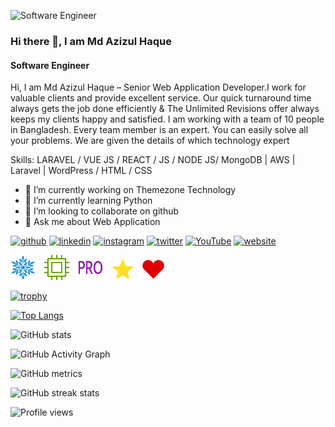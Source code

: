 ![Software Engineer](https://media-exp1.licdn.com/dms/image/C5616AQEAhmuWRWe0Lg/profile-displaybackgroundimage-shrink_350_1400/0/1636020356530?e=1668038400&v=beta&t=_qBfWSg86w0HFZqqrYs6xyJZVM1EyNd7vghYGSTyQnc)
### Hi there 👋, I am Md Azizul Haque
#### Software Engineer

Hi, I am Md Azizul Haque – Senior Web Application Developer.I work for valuable clients and provide excellent service. Our quick turnaround time always gets the job done efficiently & The Unlimited Revisions offer always keeps my clients happy and satisfied. I am working with a team of 10 people in Bangladesh. Every team member is an expert. You can easily solve all your problems.
We are given the details of which technology expert

Skills: LARAVEL / VUE JS / REACT / JS / NODE JS/ MongoDB | AWS | Laravel | WordPress / HTML / CSS

- 🔭 I’m currently working on Themezone Technology 
- 🌱 I’m currently learning Python 
- 👯 I’m looking to collaborate on github 
- 💬 Ask me about Web Application 

[<img src='https://cdn.jsdelivr.net/npm/simple-icons@3.0.1/icons/github.svg' alt='github' height='40'>](https://github.com/mdazizulsoftwareengineer)  [<img src='https://cdn.jsdelivr.net/npm/simple-icons@3.0.1/icons/linkedin.svg' alt='linkedin' height='40'>](https://www.linkedin.com/in/https://www.linkedin.com/in/md-azizul-haque-36b59a148//)  [<img src='https://cdn.jsdelivr.net/npm/simple-icons@3.0.1/icons/instagram.svg' alt='instagram' height='40'>](https://www.instagram.com/https://www.instagram.com/jibonkhan.softwareengineer//)  [<img src='https://cdn.jsdelivr.net/npm/simple-icons@3.0.1/icons/twitter.svg' alt='twitter' height='40'>](https://twitter.com/https://twitter.com/mdazizul923)  [<img src='https://cdn.jsdelivr.net/npm/simple-icons@3.0.1/icons/youtube.svg' alt='YouTube' height='40'>](https://www.youtube.com/channel/https://www.youtube.com/c/JibonKhan/videos)  [<img src='https://cdn.jsdelivr.net/npm/simple-icons@3.0.1/icons/icloud.svg' alt='website' height='40'>](https://mdazizulhaque.com/)  

<a href='https://archiveprogram.github.com/'><img src='https://raw.githubusercontent.com/acervenky/animated-github-badges/master/assets/acbadge.gif' width='40' height='40'></a> <a href='https://docs.github.com/en/developers'><img src='https://raw.githubusercontent.com/acervenky/animated-github-badges/master/assets/devbadge.gif' width='40' height='40'></a> <a href='https://github.com/pricing'><img src='https://raw.githubusercontent.com/acervenky/animated-github-badges/master/assets/pro.gif' width='40' height='40'></a> <a href='https://stars.github.com/'><img src='https://raw.githubusercontent.com/acervenky/animated-github-badges/master/assets/starbadge.gif' width='35' height='35'></a> <a href='https://docs.github.com/en/github/supporting-the-open-source-community-with-github-sponsors'><img src='https://raw.githubusercontent.com/acervenky/animated-github-badges/master/assets/sponsorbadge.gif' width='35' height='35'></a> 

[![trophy](https://github-profile-trophy.vercel.app/?username=mdazizulsoftwareengineer)](https://github.com/ryo-ma/github-profile-trophy)

[![Top Langs](https://github-readme-stats.vercel.app/api/top-langs/?username=mdazizulsoftwareengineer)](https://github.com/anuraghazra/github-readme-stats)

![GitHub stats](https://github-readme-stats.vercel.app/api?username=mdazizulsoftwareengineer&show_icons=true&count_private=true)  

![GitHub Activity Graph](https://activity-graph.herokuapp.com/graph?username=mdazizulsoftwareengineer)  

![GitHub metrics](https://metrics.lecoq.io/mdazizulsoftwareengineer)  

![GitHub streak stats](https://github-readme-streak-stats.herokuapp.com/?user=mdazizulsoftwareengineer)  

![Profile views](https://gpvc.arturio.dev/mdazizulsoftwareengineer)  

